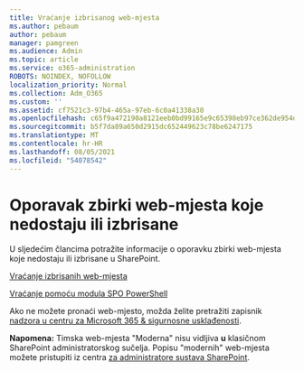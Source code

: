 ```yaml
---
title: Vraćanje izbrisanog web-mjesta
ms.author: pebaum
author: pebaum
manager: pamgreen
ms.audience: Admin
ms.topic: article
ms.service: o365-administration
ROBOTS: NOINDEX, NOFOLLOW
localization_priority: Normal
ms.collection: Adm_O365
ms.custom: ''
ms.assetid: cf7521c3-97b4-465a-97eb-6c0a41338a30
ms.openlocfilehash: c65f9a472190a8121eeb0bd99165e9c65398eb97ce362de954d491078e322f44
ms.sourcegitcommit: b5f7da89a650d2915dc652449623c78be6247175
ms.translationtype: MT
ms.contentlocale: hr-HR
ms.lasthandoff: 08/05/2021
ms.locfileid: "54078542"
---
```

# <a name="recover-missing-or-deleted-site-collections"></a>Oporavak zbirki web-mjesta koje nedostaju ili izbrisane

U sljedećim člancima potražite informacije o oporavku zbirki web-mjesta koje nedostaju ili izbrisane u SharePoint.

[Vraćanje izbrisanih web-mjesta](https://docs.microsoft.com/sharepoint/restore-deleted-site-collection)

[Vraćanje pomoću modula SPO PowerShell](https://support.office.com/article/Introduction-to-the-SharePoint-Online-Management-Shell-C16941C3-19B4-4710-8056-34C034493429)

Ako ne možete pronaći web-mjesto, možda želite pretražiti zapisnik [nadzora u centru za Microsoft 365 &amp; sigurnosne usklađenosti](https://docs.microsoft.com/microsoft-365/compliance/search-the-audit-log-in-security-and-compliance).

**Napomena:** Timska web-mjesta "Moderna" nisu vidljiva **u** klasičnom SharePoint administratorskog sučelja. Popisu "modernih" web-mjesta možete pristupiti iz centra [za administratore sustava SharePoint](https://docs.microsoft.com/sharepoint/get-started-new-admin-center).


